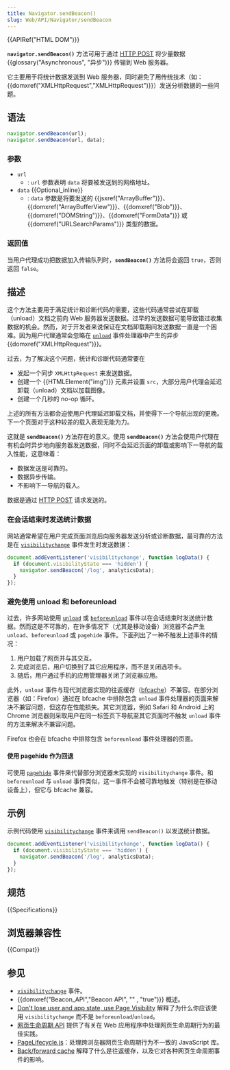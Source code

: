 ```yaml
---
title: Navigator.sendBeacon()
slug: Web/API/Navigator/sendBeacon
---
```


{{APIRef("HTML DOM")}}

**`navigator.sendBeacon()`** 方法可用于通过 [HTTP POST](/zh-CN/docs/Web/HTTP/Methods/POST) 将少量数据 {{glossary("Asynchronous", "异步")}} 传输到 Web 服务器。

它主要用于将统计数据发送到 Web 服务器，同时避免了用传统技术（如：{{domxref("XMLHttpRequest","XMLHttpRequest")}}）发送分析数据的一些问题。

## 语法

```js
navigator.sendBeacon(url);
navigator.sendBeacon(url, data);
```

### 参数

- `url`
  - : `url` 参数表明 `data` 将要被发送到的网络地址。
- `data` {{Optional_inline}}
  - : `data` 参数是将要发送的 {{jsxref("ArrayBuffer")}}、{{domxref("ArrayBufferView")}}、{{domxref("Blob")}}、{{domxref("DOMString")}}、{{domxref("FormData")}} 或 {{domxref("URLSearchParams")}} 类型的数据。

### 返回值

当用户代理成功把数据加入传输队列时，**`sendBeacon()`** 方法将会返回 `true`，否则返回 `false`。

## 描述

这个方法主要用于满足统计和诊断代码的需要，这些代码通常尝试在卸载（unload）文档之前向 Web 服务器发送数据。过早的发送数据可能导致错过收集数据的机会。然而，对于开发者来说保证在文档卸载期间发送数据一直是一个困难。因为用户代理通常会忽略在 [`unload`](/zh-CN/docs/Web/API/Window/unload_event) 事件处理器中产生的异步 {{domxref("XMLHttpRequest")}}。

过去，为了解决这个问题，统计和诊断代码通常要在

- 发起一个同步 `XMLHttpRequest` 来发送数据。
- 创建一个 {{HTMLElement("img")}} 元素并设置 `src`，大部分用户代理会延迟卸载（unload）文档以加载图像。
- 创建一个几秒的 no-op 循环。

上述的所有方法都会迫使用户代理延迟卸载文档，并使得下一个导航出现的更晚。下一个页面对于这种较差的载入表现无能为力。

这就是 **`sendBeacon()`** 方法存在的意义。使用 **`sendBeacon()`** 方法会使用户代理在有机会时异步地向服务器发送数据，同时不会延迟页面的卸载或影响下一导航的载入性能，这意味着：

- 数据发送是可靠的。
- 数据异步传输。
- 不影响下一导航的载入。

数据是通过 [HTTP POST](/zh-CN/docs/Web/HTTP/Methods/POST) 请求发送的。

### 在会话结束时发送统计数据

网站通常希望在用户完成页面浏览后向服务器发送分析或诊断数据，最可靠的方法是在 [`visibilitychange`](/zh-CN/docs/Web/API/Document/visibilitychange_event) 事件发生时发送数据：

```js
document.addEventListener('visibilitychange', function logData() {
  if (document.visibilityState === 'hidden') {
    navigator.sendBeacon('/log', analyticsData);
  }
});
```

### 避免使用 unload 和 beforeunload

过去，许多网站使用 [`unload`](/zh-CN/docs/Web/API/Window/unload_event) 或 [`beforeunload`](/zh-CN/docs/Web/API/Window/beforeunload_event) 事件以在会话结束时发送统计数据。然而这是不可靠的，在许多情况下（尤其是移动设备）浏览器不会产生 `unload`、`beforeunload` 或 `pagehide` 事件。下面列出了一种不触发上述事件的情况：

1. 用户加载了网页并与其交互。
2. 完成浏览后，用户切换到了其它应用程序，而不是关闭选项卡。
3. 随后，用户通过手机的应用管理器关闭了浏览器应用。

此外，`unload` 事件与现代浏览器实现的往返缓存（[bfcache](https://web.dev/bfcache/)）不兼容。在部分浏览器（如：Firefox）通过在 bfcache 中排除包含 `unload` 事件处理器的页面来解决不兼容问题，但这存在性能损失。其它浏览器，例如 Safari 和 Android 上的 Chrome 浏览器则采取用户在同一标签页下导航至其它页面时不触发 `unload` 事件的方法来解决不兼容问题。

Firefox 也会在 bfcache 中排除包含 `beforeunload` 事件处理器的页面。

#### 使用 pagehide 作为回退

可使用 [`pagehide`](/zh-CN/docs/Web/API/Window/pagehide_event) 事件来代替部分浏览器未实现的 `visibilitychange` 事件。和 `beforeunload` 与 `unload` 事件类似，这一事件不会被可靠地触发（特别是在移动设备上），但它与 bfcache 兼容。

## 示例

示例代码使用 [`visibilitychange`](/zh-CN/docs/Web/API/Document/visibilitychange_event) 事件来调用 `sendBeacon()` 以发送统计数据。

```js
document.addEventListener('visibilitychange', function logData() {
  if (document.visibilityState === 'hidden') {
    navigator.sendBeacon('/log', analyticsData);
  }
});
```

## 规范

{{Specifications}}

## 浏览器兼容性

{{Compat}}

## 参见

- [`visibilitychange`](/zh-CN/docs/Web/API/Document/visibilitychange_event) 事件。
- {{domxref("Beacon_API","Beacon API", "" , "true")}} 概述。
- [Don't
  lose user and app state, use Page Visibility](https://www.igvita.com/2015/11/20/dont-lose-user-and-app-state-use-page-visibility/) 解释了为什么你应该使用 `visibilitychange` 而不是 `beforeunload`/`unload`。
- [网页生命周期 API](https://developers.google.com/web/updates/2018/07/page-lifecycle-api#developer-recommendations-for-each-state) 提供了有关在 Web 应用程序中处理网页生命周期行为的最佳实践。
- [PageLifecycle.js](https://github.com/GoogleChromeLabs/page-lifecycle)：处理跨浏览器网页生命周期行为不一致的 JavaScript 库。
- [Back/forward cache](https://web.dev/bfcache/) 解释了什么是往返缓存，以及它对各种网页生命周期事件的影响。
